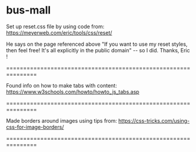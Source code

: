 # bus-mall

Set up reset.css file by using code from:
https://meyerweb.com/eric/tools/css/reset/

He says on the page referenced above "If you want to use my reset styles, then feel free! It's all explicitly in the public domain" -- so I did.  Thanks, Eric !

===============================================================

Found info on how to make tabs with content:
https://www.w3schools.com/howto/howto_js_tabs.asp

===============================================================

Made borders around images using tips from:
https://css-tricks.com/using-css-for-image-borders/

===============================================================
